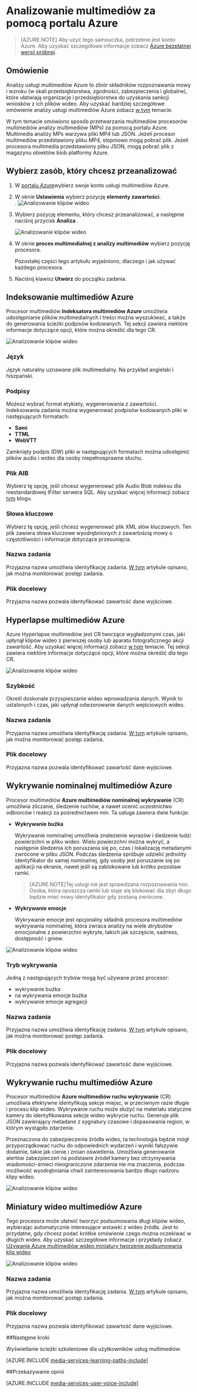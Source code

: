 <properties
    pageTitle="Analizowanie multimediów za pomocą portalu Azure | Microsoft Azure"
    description="W tym temacie omówiono sposób przetwarzania multimediów procesorów multimediów analizy multimediów (MPs) za pomocą portalu Azure."
    services="media-services"
    documentationCenter=""
    authors="Juliako"
    manager="erikre"
    editor=""/>

<tags
    ms.service="media-services"
    ms.workload="media"
    ms.tgt_pltfrm="na"
    ms.devlang="na"
    ms.topic="article"
    ms.date="10/24/2016"
    ms.author="juliako"/>


# <a name="analyze-your-media-using-the-azure-portal"></a>Analizowanie multimediów za pomocą portalu Azure

> [AZURE.NOTE] Aby użyć tego samouczka, potrzebne jest konto Azure. Aby uzyskać szczegółowe informacje zobacz [Azure bezpłatnej wersji próbnej](https://azure.microsoft.com/pricing/free-trial/). 

## <a name="overview"></a>Omówienie

Analizy usługi multimediów Azure to zbiór składników rozpoznawania mowy i wzroku (w skali przedsiębiorstwa, zgodności, zabezpieczenia i globalne), które ułatwiają organizacje i przedsiębiorstwa do uzyskania sankcji wniosków z ich plików wideo. Aby uzyskać bardziej szczegółowe omówienie analizy usługi multimediów Azure zobacz [w tym](media-services-analytics-overview.md) temacie. 

W tym temacie omówiono sposób przetwarzania multimediów procesorów multimediów analizy multimediów (MPs) za pomocą portalu Azure. Multimedia analizy MPs warzywa pliki MP4 lub JSON. Jeżeli procesor multimediów przedstawiony pliku MP4, stopniowo mogą pobrać plik. Jeżeli procesora multimedia przedstawiony pliku JSON, mogą pobrać plik z magazynu obiektów blob platformy Azure. 

## <a name="choose-an-asset-that-you-want-to-analyze"></a>Wybierz zasób, który chcesz przeanalizować 
 
1. W [portalu Azure](https://portal.azure.com/)wybierz swoje konto usługi multimediów Azure.
2. W oknie **Ustawienia** wybierz pozycję **elementy zawartości**.  
.
    ![Analizowanie klipów wideo](./media/media-services-portal-analyze/media-services-portal-analyze001.png)

2. Wybierz pozycję elementu, który chcesz przeanalizować, a następnie naciśnij przycisk **Analiza** .
        
    ![Analizowanie klipów wideo](./media/media-services-portal-analyze/media-services-portal-analyze002.png)

3. W oknie **proces multimedialnej z analizy multimediów** wybierz pozycję procesora. 

    Pozostałej części tego artykułu wyjaśniono, dlaczego i jak używać każdego procesora. 
   
4. Naciśnij klawisz **Utwórz** do początku zadania.

## <a name="azure-media-indexer"></a>Indeksowanie multimediów Azure

Procesor multimediów **Indeksatora multimediów Azure** umożliwia udostępnianie plików multimedialnych i treści można wyszukiwać, a także do generowania ścieżki podpisów kodowanych. Tej sekcji zawiera niektóre informacje dotyczące opcji, które można określić dla tego CR.

![Analizowanie klipów wideo](./media/media-services-portal-analyze/media-services-portal-analyze003.png)

### <a name="language"></a>Język

Język naturalny uznawane plik multimedialny. Na przykład angielski i hiszpański. 

### <a name="captions"></a>Podpisy

Możesz wybrać format etykiety, wygenerowania z zawartości. Indeksowania zadania można wygenerować podpisów kodowanych pliki w następujących formatach:  

- **Sami**
- **TTML**
- **WebVTT**

Zamknięty podpis (DW) pliki w następujących formatach można udostępnić plików audio i wideo dla osoby niepełnosprawne słuchu.

### <a name="aib-file"></a>Plik AIB

Wybierz tę opcję, jeśli chcesz wygenerować plik Audio Blob indeksu dla niestandardowej IFilter serwera SQL. Aby uzyskać więcej informacji zobacz [tym](https://azure.microsoft.com/blog/using-aib-files-with-azure-media-indexer-and-sql-server/) blogu.

### <a name="keywords"></a>Słowa kluczowe

Wybierz tę opcję, jeśli chcesz wygenerować plik XML słów kluczowych. Ten plik zawiera słowa kluczowe wyodrębnionych z zawartością mowy o częstotliwości i informacje dotyczące przesunięcia.

### <a name="job-name"></a>Nazwa zadania

Przyjazna nazwa umożliwia identyfikację zadania. [W tym](media-services-portal-check-job-progress.md) artykule opisano, jak można monitorować postęp zadania. 

### <a name="output-file"></a>Plik docelowy

Przyjazna nazwa pozwala identyfikować zawartość dane wyjściowe. 

## <a name="azure-media-hyperlapse"></a>Hyperlapse multimediów Azure

Azure Hyperlapse multimediów jest CR tworzące wygładzonymi czas, jaki upłynął klipów wideo z pierwszej osoby lub aparatu fotograficznego akcji zawartość.  Aby uzyskać więcej informacji zobacz [w tym](media-services-hyperlapse-content.md) temacie. Tej sekcji zawiera niektóre informacje dotyczące opcji, które można określić dla tego CR.

![Analizowanie klipów wideo](./media/media-services-portal-analyze/media-services-portal-analyze004.png)

### <a name="speed"></a>Szybkość 

Określ doskonale przyspieszanie wideo wprowadzania danych. Wynik to ustalonych i czas, jaki upłynął odwzorowanie danych wejściowych wideo.

### <a name="job-name"></a>Nazwa zadania

Przyjazna nazwa umożliwia identyfikację zadania. [W tym](media-services-portal-check-job-progress.md) artykule opisano, jak można monitorować postęp zadania. 

### <a name="output-file"></a>Plik docelowy

Przyjazna nazwa pozwala identyfikować zawartość dane wyjściowe. 

## <a name="azure-media-face-detector"></a>Wykrywanie nominalnej multimediów Azure

Procesor multimediów **Azure multimediów nominalnej wykrywanie** (CR) umożliwia zliczanie, śledzenie ruchów, a nawet ocenić uczestnictwo odbiorców i reakcji za pośrednictwem min. Ta usługa zawiera dwie funkcje: 

- **Wykrywanie buźka**

    Wykrywanie nominalnej umożliwia znalezienie wyrazów i śledzenie ludzi powierzchni w pliku wideo. Wielu powierzchni można wykryć, a następnie śledzenia ich poruszania się po, czas i lokalizację metadanymi zwrócone w pliku JSON. Podczas śledzenia spróbuje udzielić jednolity identyfikator do samej nominalnej, gdy osoby jest poruszanie się po aplikacji na ekranie, nawet jeśli są zablokowane lub krótko pozostaw ramki.

    >[AZURE.NOTE]Tej usługi nie jest sprawdzana rozpoznawania min. Osoba, która opuszcza ramki lub staje się blokować dla zbyt długo będzie mieć nowy identyfikator gdy zostaną zwrócone.

- **Wykrywanie emocje**
    
    Wykrywanie emocje jest opcjonalny składnik procesora multimediów wykrywania nominalnej, która zwraca analizy na wiele atrybutów emocjonalne z powierzchni wykryte, takich jak szczęście, sadness, dostępność i gniew. 

![Analizowanie klipów wideo](./media/media-services-portal-analyze/media-services-portal-analyze005.png)

### <a name="detection-mode"></a>Tryb wykrywania

Jedną z następujących trybów mogą być używane przez procesor:

- wykrywanie buźka
- na wykrywania emocje buźka
- wykrywanie emocje agregacji

### <a name="job-name"></a>Nazwa zadania

Przyjazna nazwa umożliwia identyfikację zadania. [W tym](media-services-portal-check-job-progress.md) artykule opisano, jak można monitorować postęp zadania. 

### <a name="output-file"></a>Plik docelowy

Przyjazna nazwa pozwala identyfikować zawartość dane wyjściowe. 

## <a name="azure-media-motion-detector"></a>Wykrywanie ruchu multimediów Azure

Procesor multimediów **Azure multimediów ruchu wykrywanie** (CR) umożliwia efektywne identyfikują sekcje miejsc, w przeciwnym razie długie i procesu klip wideo. Wykrywanie ruchu może służyć na materiału statyczne kamery do identyfikowania sekcje wideo wykrycie ruchu. Generuje plik JSON zawierający metadane z sygnatury czasowe i dopasowania region, w którym wystąpiło zdarzenie.

Przeznaczona do zabezpieczenia źródła wideo, ta technologia będzie mógł przyporządkować ruchu do odpowiednich wydarzeń i wyniki fałszywie dodatnie, takie jak cienie i zmian oświetlenia. Umożliwia generowanie alertów zabezpieczeń na podstawie źródeł kamery bez otrzymywania wiadomości-śmieci nieograniczone zdarzenia nie ma znaczenia, podczas możliwość wyodrębniania chwil zainteresowania bardzo długo nadzoru klipy wideo.

![Analizowanie klipów wideo](./media/media-services-portal-analyze/media-services-portal-analyze006.png)

## <a name="azure-media-video-thumbnails"></a>Miniatury wideo multimediów Azure

Tego procesora może ułatwić tworzyć podsumowania długi klipów wideo, wybierając automatycznie interesujące wstawki z wideo źródła. Jest to przydatne, gdy chcesz podać krótkie omówienie czego można oczekiwać w długich wideo. Aby uzyskać szczegółowe informacje i przykłady zobacz [Używanie Azure multimediów wideo miniatury tworzenie podsumowania klip wideo](media-services-video-summarization.md)

![Analizowanie klipów wideo](./media/media-services-portal-analyze/media-services-portal-analyze008.png)

### <a name="job-name"></a>Nazwa zadania

Przyjazna nazwa umożliwia identyfikację zadania. [W tym](media-services-portal-check-job-progress.md) artykule opisano, jak można monitorować postęp zadania. 

### <a name="output-file"></a>Plik docelowy

Przyjazna nazwa pozwala identyfikować zawartość dane wyjściowe. 


##<a name="next-steps"></a>Następne kroki

Wyświetlanie ścieżki szkoleniowe dla użytkowników usług multimediów.

[AZURE.INCLUDE [media-services-learning-paths-include](../../includes/media-services-learning-paths-include.md)]

##<a name="provide-feedback"></a>Przekazywanie opinii

[AZURE.INCLUDE [media-services-user-voice-include](../../includes/media-services-user-voice-include.md)]


